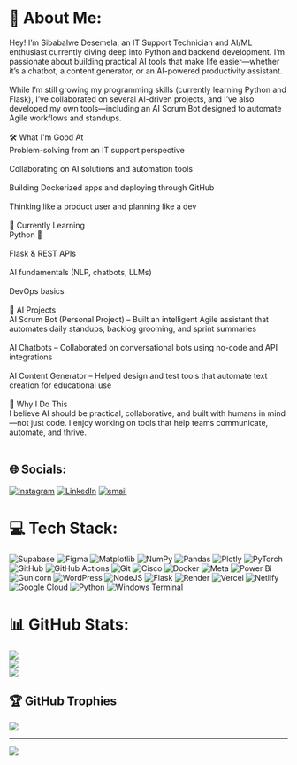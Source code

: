 # 💫 About Me:
Hey! I’m Sibabalwe Desemela, an IT Support Technician and AI/ML enthusiast currently diving deep into Python and backend development. I’m passionate about building practical AI tools that make life easier—whether it’s a chatbot, a content generator, or an AI-powered productivity assistant.<br><br>While I’m still growing my programming skills (currently learning Python and Flask), I’ve collaborated on several AI-driven projects, and I’ve also developed my own tools—including an AI Scrum Bot designed to automate Agile workflows and standups.<br><br>🛠️ What I'm Good At<br>Problem-solving from an IT support perspective<br><br>Collaborating on AI solutions and automation tools<br><br>Building Dockerized apps and deploying through GitHub<br><br>Thinking like a product user and planning like a dev<br><br>🌱 Currently Learning<br>Python 🐍<br><br>Flask & REST APIs<br><br>AI fundamentals (NLP, chatbots, LLMs)<br><br>DevOps basics<br><br>🤖 AI Projects<br>AI Scrum Bot (Personal Project) – Built an intelligent Agile assistant that automates daily standups, backlog grooming, and sprint summaries<br><br>AI Chatbots – Collaborated on conversational bots using no-code and API integrations<br><br>AI Content Generator – Helped design and test tools that automate text creation for educational use<br><br>🚀 Why I Do This<br>I believe AI should be practical, collaborative, and built with humans in mind—not just code. I enjoy working on tools that help teams communicate, automate, and thrive.<br><br>


## 🌐 Socials:
[![Instagram](https://img.shields.io/badge/Instagram-%23E4405F.svg?logo=Instagram&logoColor=white)](https://instagram.com/https://www.instagram.com/siba_desss/) [![LinkedIn](https://img.shields.io/badge/LinkedIn-%230077B5.svg?logo=linkedin&logoColor=white)](https://linkedin.com/in/https://www.linkedin.com/in/sibabalwe-desemela-554789253/) [![email](https://img.shields.io/badge/Email-D14836?logo=gmail&logoColor=white)](mailto:sibabalwedes@gmail.com) 

# 💻 Tech Stack:
![Supabase](https://img.shields.io/badge/Supabase-3ECF8E?style=for-the-badge&logo=supabase&logoColor=white) ![Figma](https://img.shields.io/badge/figma-%23F24E1E.svg?style=for-the-badge&logo=figma&logoColor=white) ![Matplotlib](https://img.shields.io/badge/Matplotlib-%23ffffff.svg?style=for-the-badge&logo=Matplotlib&logoColor=black) ![NumPy](https://img.shields.io/badge/numpy-%23013243.svg?style=for-the-badge&logo=numpy&logoColor=white) ![Pandas](https://img.shields.io/badge/pandas-%23150458.svg?style=for-the-badge&logo=pandas&logoColor=white) ![Plotly](https://img.shields.io/badge/Plotly-%233F4F75.svg?style=for-the-badge&logo=plotly&logoColor=white) ![PyTorch](https://img.shields.io/badge/PyTorch-%23EE4C2C.svg?style=for-the-badge&logo=PyTorch&logoColor=white) ![GitHub](https://img.shields.io/badge/github-%23121011.svg?style=for-the-badge&logo=github&logoColor=white) ![GitHub Actions](https://img.shields.io/badge/github%20actions-%232671E5.svg?style=for-the-badge&logo=githubactions&logoColor=white) ![Git](https://img.shields.io/badge/git-%23F05033.svg?style=for-the-badge&logo=git&logoColor=white) ![Cisco](https://img.shields.io/badge/cisco-%23049fd9.svg?style=for-the-badge&logo=cisco&logoColor=black) ![Docker](https://img.shields.io/badge/docker-%230db7ed.svg?style=for-the-badge&logo=docker&logoColor=white) ![Meta](https://img.shields.io/badge/Meta-%230467DF.svg?style=for-the-badge&logo=Meta&logoColor=white) ![Power Bi](https://img.shields.io/badge/power_bi-F2C811?style=for-the-badge&logo=powerbi&logoColor=black) ![Gunicorn](https://img.shields.io/badge/gunicorn-%298729.svg?style=for-the-badge&logo=gunicorn&logoColor=white) ![WordPress](https://img.shields.io/badge/WordPress-%23117AC9.svg?style=for-the-badge&logo=WordPress&logoColor=white) ![NodeJS](https://img.shields.io/badge/node.js-6DA55F?style=for-the-badge&logo=node.js&logoColor=white) ![Flask](https://img.shields.io/badge/flask-%23000.svg?style=for-the-badge&logo=flask&logoColor=white) ![Render](https://img.shields.io/badge/Render-%46E3B7.svg?style=for-the-badge&logo=render&logoColor=white) ![Vercel](https://img.shields.io/badge/vercel-%23000000.svg?style=for-the-badge&logo=vercel&logoColor=white) ![Netlify](https://img.shields.io/badge/netlify-%23000000.svg?style=for-the-badge&logo=netlify&logoColor=#00C7B7) ![Google Cloud](https://img.shields.io/badge/GoogleCloud-%234285F4.svg?style=for-the-badge&logo=google-cloud&logoColor=white) ![Python](https://img.shields.io/badge/python-3670A0?style=for-the-badge&logo=python&logoColor=ffdd54) ![Windows Terminal](https://img.shields.io/badge/Windows%20Terminal-%234D4D4D.svg?style=for-the-badge&logo=windows-terminal&logoColor=white)
# 📊 GitHub Stats:
![](https://github-readme-stats.vercel.app/api?username=Sibz-Design&theme=dark&hide_border=false&include_all_commits=false&count_private=false)<br/>
![](https://nirzak-streak-stats.vercel.app/?user=Sibz-Design&theme=dark&hide_border=false)<br/>
![](https://github-readme-stats.vercel.app/api/top-langs/?username=Sibz-Design&theme=dark&hide_border=false&include_all_commits=false&count_private=false&layout=compact)

## 🏆 GitHub Trophies
![](https://github-profile-trophy.vercel.app/?username=Sibz-Design&theme=radical&no-frame=false&no-bg=true&margin-w=4)

---
[![](https://visitcount.itsvg.in/api?id=Sibz-Design&icon=0&color=0)](https://visitcount.itsvg.in)

<!-- Proudly created with GPRM ( https://gprm.itsvg.in ) -->
